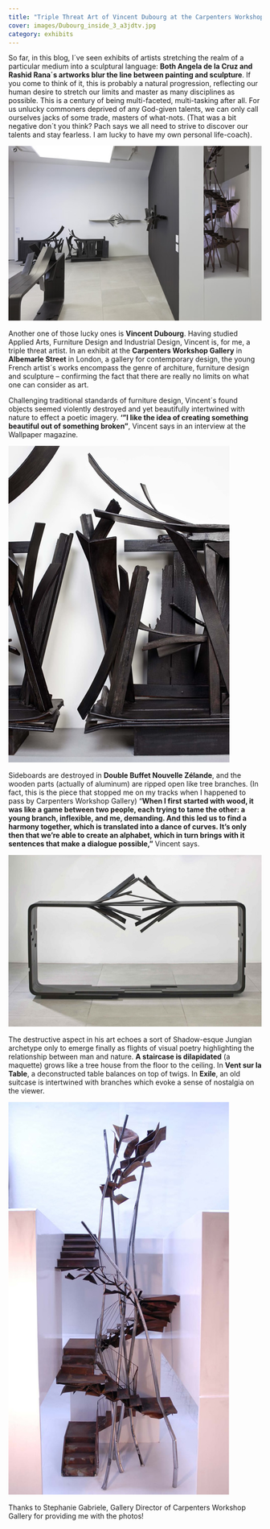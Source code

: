 ```yaml
---
title: "Triple Threat Art of Vincent Dubourg at the Carpenters Workshop Gallery"
cover: images/Dubourg_inside_3_a3jdtv.jpg
category: exhibits
---
```


So far, in this blog, I´ve seen exhibits of artists stretching the realm of a particular medium into a sculptural language: **Both Angela de la Cruz and Rashid Rana´s artworks blur the line between painting and sculpture**. If you come to think of it, this is probably a natural progression, reflecting our human desire to stretch our limits and master as many disciplines as possible. This is a century of being multi-faceted, multi-tasking after all. For us unlucky commoners deprived of any God-given talents, we can only call ourselves jacks of some trade, masters of what-nots. (That was a bit negative don´t you think? Pach says we all need to strive to discover our talents and stay fearless. I am lucky to have my own personal life-coach).

![](./images/Dubourg_inside_1_gfndjp.jpg)

Another one of those lucky ones is **Vincent Dubourg**. Having studied Applied Arts, Furniture Design and Industrial Design, Vincent is, for me, a triple threat artist. In an exhibit at the **Carpenters Workshop Gallery** in **Albemarle Street** in London, a gallery for contemporary design, the young French artist´s works encompass the genre of architure, furniture design and sculpture – confirming the fact that there are really no limits on what one can consider as art.

Challenging traditional standards of furniture design, Vincent´s found objects seemed violently destroyed and yet beautifully intertwined with nature to effect a poetic imagery. **‘”I like the idea of creating something beautiful out of something broken”**, Vincent says in an interview at the Wallpaper magazine.

![](./images/Dubourg_inside_4_d4y0zk.jpg "Double Buffet Nouvelle Zelande 2010")

Sideboards are destroyed in **Double Buffet Nouvelle Zélande**, and the wooden parts (actually of aluminum) are ripped open like tree branches. (In fact, this is the piece that stopped me on my tracks when I happened to pass by Carpenters Workshop Gallery) “**When I first started with wood, it was like a game between two people, each trying to tame the other: a young branch, inflexible, and me, demanding. And this led us to find a harmony together, which is translated into a dance of curves. It’s only then that we’re able to create an alphabet, which in turn brings with it sentences that make a dialogue possible,”** Vincent says.

![](./images/Dubourg_inside_3_a3jdtv.jpg "Console Rupture 2010")

The destructive aspect in his art echoes a sort of Shadow-esque Jungian archetype only to emerge finally as flights of visual poetry highlighting the relationship between man and nature. **A staircase is dilapidated** (a maquette) grows like a tree house from the floor to the ceiling. In **Vent sur la Table**, a deconstructed table balances on top of twigs. In **Exile**, an old suitcase is intertwined with branches which evoke a sense of nostalgia on the viewer.

![](./images/Dubourg_inside_5_xfeqna.jpg "Maquette for 3-storey case")

Thanks to Stephanie Gabriele, Gallery Director of Carpenters Workshop Gallery for providing me with the photos!
